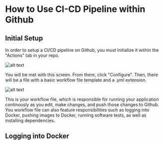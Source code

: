 # How to Use CI-CD Pipeline within Github


## Initial Setup

In order to setup a CI/CD pipeline on Github, you must initialize it within the "Actions" tab in your repo.

![alt text](<Screenshot 2024-09-26 150337.png  width="50%">)

You will be met with this screen. From there, click "Configure". Then, there will be a file with a basic workflow file template and a .yml extension.

![alt text](<Screenshot 2024-09-26 150855.png  width="50%">)


This is your workflow file, which is responsible for running your application continously as you edit, make changes, and push those changes to Github. You workflow file can also feature responsibilities such as logging into Docker, pushing images to Docker, running software tests, as well as installing dependencies.


## Logging into Docker